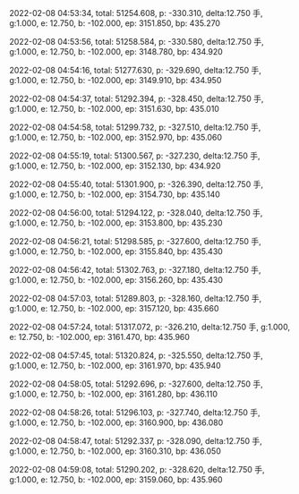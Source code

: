 2022-02-08 04:53:34, total: 51254.608, p: -330.310, delta:12.750 手, g:1.000, e: 12.750, b: -102.000, ep: 3151.850, bp: 435.270

2022-02-08 04:53:56, total: 51258.584, p: -330.580, delta:12.750 手, g:1.000, e: 12.750, b: -102.000, ep: 3148.780, bp: 434.920

2022-02-08 04:54:16, total: 51277.630, p: -329.690, delta:12.750 手, g:1.000, e: 12.750, b: -102.000, ep: 3149.910, bp: 434.950

2022-02-08 04:54:37, total: 51292.394, p: -328.450, delta:12.750 手, g:1.000, e: 12.750, b: -102.000, ep: 3151.630, bp: 435.010

2022-02-08 04:54:58, total: 51299.732, p: -327.510, delta:12.750 手, g:1.000, e: 12.750, b: -102.000, ep: 3152.970, bp: 435.060

2022-02-08 04:55:19, total: 51300.567, p: -327.230, delta:12.750 手, g:1.000, e: 12.750, b: -102.000, ep: 3152.130, bp: 434.920

2022-02-08 04:55:40, total: 51301.900, p: -326.390, delta:12.750 手, g:1.000, e: 12.750, b: -102.000, ep: 3154.730, bp: 435.140

2022-02-08 04:56:00, total: 51294.122, p: -328.040, delta:12.750 手, g:1.000, e: 12.750, b: -102.000, ep: 3153.800, bp: 435.230

2022-02-08 04:56:21, total: 51298.585, p: -327.600, delta:12.750 手, g:1.000, e: 12.750, b: -102.000, ep: 3155.840, bp: 435.430

2022-02-08 04:56:42, total: 51302.763, p: -327.180, delta:12.750 手, g:1.000, e: 12.750, b: -102.000, ep: 3156.260, bp: 435.430

2022-02-08 04:57:03, total: 51289.803, p: -328.160, delta:12.750 手, g:1.000, e: 12.750, b: -102.000, ep: 3157.120, bp: 435.660

2022-02-08 04:57:24, total: 51317.072, p: -326.210, delta:12.750 手, g:1.000, e: 12.750, b: -102.000, ep: 3161.470, bp: 435.960

2022-02-08 04:57:45, total: 51320.824, p: -325.550, delta:12.750 手, g:1.000, e: 12.750, b: -102.000, ep: 3161.970, bp: 435.940

2022-02-08 04:58:05, total: 51292.696, p: -327.600, delta:12.750 手, g:1.000, e: 12.750, b: -102.000, ep: 3161.280, bp: 436.110

2022-02-08 04:58:26, total: 51296.103, p: -327.740, delta:12.750 手, g:1.000, e: 12.750, b: -102.000, ep: 3160.900, bp: 436.080

2022-02-08 04:58:47, total: 51292.337, p: -328.090, delta:12.750 手, g:1.000, e: 12.750, b: -102.000, ep: 3160.310, bp: 436.050

2022-02-08 04:59:08, total: 51290.202, p: -328.620, delta:12.750 手, g:1.000, e: 12.750, b: -102.000, ep: 3159.060, bp: 435.960